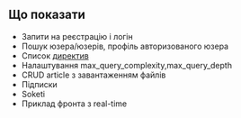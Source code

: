 ## Що показати

- Запити на реєстрацію і логін
- Пошук юзера/юзерів, профіль авторизованого юзера
- Список [директив](https://lighthouse-php.com/5/api-reference/directives.html)
- Налаштування max_query_complexity,max_query_depth
- CRUD article з завантаженням файлів
- Підписки
- Soketi
- Приклад фронта з real-time
